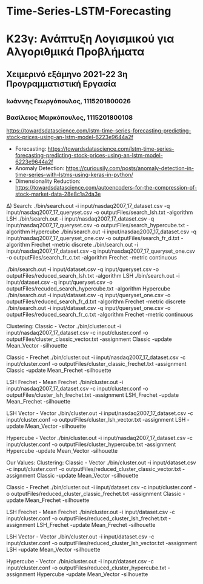 # Time-Series-LSTM-Forecasting

# Κ23γ: Ανάπτυξη Λογισμικού για Αλγοριθμικά Προβλήματα
## Χειμερινό εξάμηνο 2021-22 3η Προγραμματιστική Εργασία

### Ιωάννης Γεωργόπουλος, 1115201800026
### Βασίλειος Μαρκόπουλος, 1115201800108

https://towardsdatascience.com/lstm-time-series-forecasting-predicting-stock-prices-using-an-lstm-model-6223e9644a2f


 
- Forecasting: https://towardsdatascience.com/lstm-time-series-forecasting-predicting-stock-prices-using-an-lstm-model-6223e9644a2f 
- Anomaly Detection: https://curiousily.com/posts/anomaly-detection-in-time-series-with-lstms-using-keras-in-python/  
- Dimensionality Reduction: https://towardsdatascience.com/autoencoders-for-the-compression-of-stock-market-data-28e8c1a2da3e


Δ)
Search:
./bin/search.out -i input/nasdaq2007_17_dataset.csv -q input/nasdaq2007_17_queryset.csv -o outputFiles/search_lsh.txt -algorithm LSH
./bin/search.out -i input/nasdaq2007_17_dataset.csv -q input/nasdaq2007_17_queryset.csv -o outputFiles/search_hypercube.txt -algorithm Hypercube
./bin/search.out -i input/nasdaq2007_17_dataset.csv -q input/nasdaq2007_17_queryset_one.csv -o outputFiles/search_fr_d.txt -algorithm Frechet -metric discrete
./bin/search.out -i input/nasdaq2007_17_dataset.csv -q input/nasdaq2007_17_queryset_one.csv -o outputFiles/search_fr_c.txt -algorithm Frechet -metric continuous

./bin/search.out -i input/dataset.csv -q input/queryset.csv -o outputFiles/reduced_search_lsh.txt -algorithm LSH
./bin/search.out -i input/dataset.csv -q input/queryset.csv -o outputFiles/recuded_search_hypercube.txt -algorithm Hypercube
./bin/search.out -i input/dataset.csv -q input/queryset_one.csv -o outputFiles/reduced_search_fr_d.txt -algorithm Frechet -metric discrete
./bin/search.out -i input/dataset.csv -q input/queryset_one.csv -o outputFiles/reduced_search_fr_c.txt -algorithm Frechet -metric continuous

Clustering:
Classic - Vector
./bin/cluster.out -i input/nasdaq2007_17_dataset.csv -c input/cluster.conf -o outputFiles/cluster_classic_vector.txt -assignment Classic -update Mean_Vector -silhouette

Classic - Frechet
./bin/cluster.out -i input/nasdaq2007_17_dataset.csv -c input/cluster.conf -o outputFiles/cluster_classic_frechet.txt -assignment Classic -update Mean_Frechet -silhouette

LSH Frechet - Mean Frechet
./bin/cluster.out -i input/nasdaq2007_17_dataset.csv -c input/cluster.conf -o outputFiles/cluster_lsh_frechet.txt -assignment LSH_Frechet -update Mean_Frechet -silhouette

LSH Vector - Vector
./bin/cluster.out -i input/nasdaq2007_17_dataset.csv -c input/cluster.conf -o outputFiles/cluster_lsh_vector.txt -assignment LSH -update Mean_Vector -silhouette

Hypercube - Vector
./bin/cluster.out -i input/nasdaq2007_17_dataset.csv -c input/cluster.conf -o outputFiles/cluster_hypercube.txt -assignment Hypercube -update Mean_Vector -silhouette

Our Values:
Clustering:
Classic - Vector
./bin/cluster.out -i input/dataset.csv -c input/cluster.conf -o outputFiles/reduced_cluster_classic_vector.txt -assignment Classic -update Mean_Vector -silhouette

Classic - Frechet
./bin/cluster.out -i input/dataset.csv -c input/cluster.conf -o outputFiles/reduced_cluster_classic_frechet.txt -assignment Classic -update Mean_Frechet -silhouette

LSH Frechet - Mean Frechet
./bin/cluster.out -i input/dataset.csv -c input/cluster.conf -o outputFiles/reduced_cluster_lsh_frechet.txt -assignment LSH_Frechet -update Mean_Frechet -silhouette

LSH Vector - Vector
./bin/cluster.out -i input/dataset.csv -c input/cluster.conf -o outputFiles/reduced_cluster_lsh_vector.txt -assignment LSH -update Mean_Vector -silhouette

Hypercube - Vector
./bin/cluster.out -i input/dataset.csv -c input/cluster.conf -o outputFiles/reduced_cluster_hypercube.txt -assignment Hypercube -update Mean_Vector -silhouette
